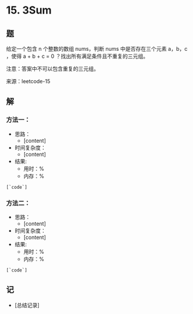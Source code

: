 # 15. 3Sum
## 题

给定一个包含 n 个整数的数组 nums，判断 nums 中是否存在三个元素 a，b，c ，使得 a + b + c = 0 ？找出所有满足条件且不重复的三元组。

注意：答案中不可以包含重复的三元组。

来源：leetcode-15

## 解

### 方法一：
- 思路：
  - [content]
- 时间复杂度：
  - [content]
- 结果:
  - 用时：%
  - 内存：%
```
[`code`]
```

### 方法二：
- 思路：
  - [content]
- 时间复杂度：
  - [content]
- 结果:
  - 用时：%
  - 内存：%
```
[`code`]
```

## 记

<!-- 
符号用()包住
@basic - 基础
@memony - 需记忆
@important - 重点
@warning - 易错
@todo - 待研究
 -->

- [总结记录]